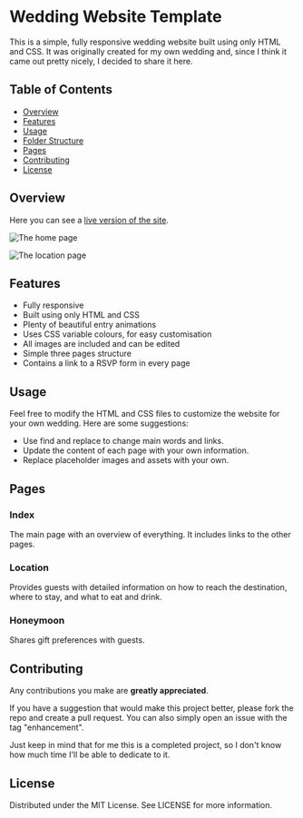 # Wedding Website Template

This is a simple, fully responsive wedding website built using only HTML and CSS. It was originally created for my own wedding and, since I think it came out pretty nicely, I decided to share it here.

## Table of Contents

- [Overview](#overview)
- [Features](#features)
- [Usage](#usage)
- [Folder Structure](#folder-structure)
- [Pages](#pages)
- [Contributing](#contributing)
- [License](#license)

## Overview

Here you can see a [live version of the site](https://francesco-puppo.github.io/Wedding-Website-Template/).

![The home page](/assets/preview/wedding-preview-01.jpg)

![The location page](/assets/preview/wedding-preview-02.jpg)

## Features

- Fully responsive
- Built using only HTML and CSS
- Plenty of beautiful entry animations
- Uses CSS variable colours, for easy customisation
- All images are included and can be edited
- Simple three pages structure
- Contains a link to a RSVP form in every page

## Usage

Feel free to modify the HTML and CSS files to customize the website for your own wedding. Here are some suggestions:

- Use find and replace to change main words and links.
- Update the content of each page with your own information.
- Replace placeholder images and assets with your own.

## Pages

### Index
The main page with an overview of everything. It includes links to the other pages.

### Location
Provides guests with detailed information on how to reach the destination, where to stay, and what to eat and drink.

### Honeymoon
Shares gift preferences with guests.


## Contributing

Any contributions you make are **greatly appreciated**. 

If you have a suggestion that would make this project better, please fork the repo and create a pull request. You can also simply open an issue with the tag "enhancement".

Just keep in mind that for me this is a completed project, so I don't know how much time I'll be able to dedicate to it.

## License

Distributed under the MIT License. See LICENSE for more information.